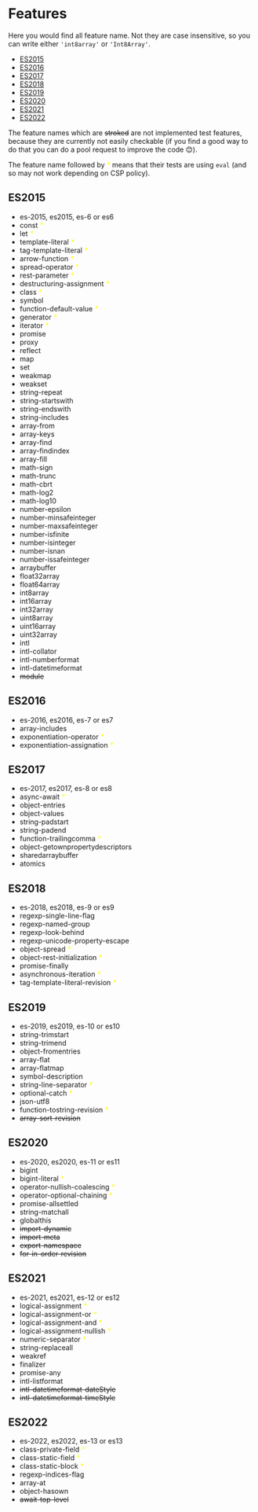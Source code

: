 # Features

Here you would find all feature name.
Not they are case insensitive, so you can write either `'int8array'` or
`'Int8Array'`.

* [ES2015](#es2015)
* [ES2016](#es2016)
* [ES2017](#es2017)
* [ES2018](#es2018)
* [ES2019](#es2019)
* [ES2020](#es2020)
* [ES2021](#es2021)
* [ES2022](#es2022)

The feature names which are <strike>stroked</strike> are not implemented
test features, because they are currently not easily checkable (if you find a
good way to do that you can do a pool request to improve the code 😊).

The feature name followed by _<span style="color: yellow">*</span>_ means that
their tests are using `eval` (and so may not work depending on CSP policy).

<a name="es2015"></a>
## ES2015

* es-2015, es2015, es-6 or es6
* const _<span style="color: yellow">*</span>_
* let _<span style="color: yellow">*</span>_
* template-literal _<span style="color: yellow">*</span>_
* tag-template-literal _<span style="color: yellow">*</span>_
* arrow-function _<span style="color: yellow">*</span>_
* spread-operator _<span style="color: yellow">*</span>_
* rest-parameter _<span style="color: yellow">*</span>_
* destructuring-assignment _<span style="color: yellow">*</span>_
* class _<span style="color: yellow">*</span>_
* symbol
* function-default-value _<span style="color: yellow">*</span>_
* generator _<span style="color: yellow">*</span>_
* iterator _<span style="color: yellow">*</span>_
* promise
* proxy
* reflect
* map
* set
* weakmap
* weakset
* string-repeat
* string-startswith
* string-endswith
* string-includes
* array-from
* array-keys
* array-find
* array-findindex
* array-fill
* math-sign
* math-trunc
* math-cbrt
* math-log2
* math-log10
* number-epsilon
* number-minsafeinteger
* number-maxsafeinteger
* number-isfinite
* number-isinteger
* number-isnan
* number-issafeinteger
* arraybuffer
* float32array
* float64array
* int8array
* int16array
* int32array
* uint8array
* uint16array
* uint32array
* intl
* intl-collator
* intl-numberformat
* intl-datetimeformat
* <strike>module</strike>

<a name="es2016"></a>
## ES2016

* es-2016, es2016, es-7 or es7
* array-includes
* exponentiation-operator _<span style="color: yellow">*</span>_
* exponentiation-assignation _<span style="color: yellow">*</span>_

<a name="es2017"></a>
## ES2017

* es-2017, es2017, es-8 or es8
* async-await _<span style="color: yellow">*</span>_
* object-entries
* object-values
* string-padstart
* string-padend
* function-trailingcomma _<span style="color: yellow">*</span>_
* object-getownpropertydescriptors
* sharedarraybuffer
* atomics

<a name="es2018"></a>
## ES2018

* es-2018, es2018, es-9 or es9
* regexp-single-line-flag
* regexp-named-group
* regexp-look-behind
* regexp-unicode-property-escape
* object-spread _<span style="color: yellow">*</span>_
* object-rest-initialization _<span style="color: yellow">*</span>_
* promise-finally
* asynchronous-iteration _<span style="color: yellow">*</span>_
* tag-template-literal-revision _<span style="color: yellow">*</span>_

<a name="es2019"></a>
## ES2019

* es-2019, es2019, es-10 or es10
* string-trimstart
* string-trimend
* object-fromentries
* array-flat
* array-flatmap
* symbol-description
* string-line-separator _<span style="color: yellow">*</span>_
* optional-catch _<span style="color: yellow">*</span>_
* json-utf8
* function-tostring-revision _<span style="color: yellow">*</span>_
* <strike>array-sort-revision</strike>

<a name="es2020"></a>
## ES2020

* es-2020, es2020, es-11 or es11
* bigint
* bigint-literal _<span style="color: yellow">*</span>_
* operator-nullish-coalescing _<span style="color: yellow">*</span>_
* operator-optional-chaining _<span style="color: yellow">*</span>_
* promise-allsettled
* string-matchall
* globalthis
* <strike>import-dynamic</strike>
* <strike>import-meta</strike>
* <strike>export-namespace</strike>
* <strike>for-in-order-revision</strike>

<a name="es2021"></a>
## ES2021

* es-2021, es2021, es-12 or es12
* logical-assignment _<span style="color: yellow">*</span>_
* logical-assignment-or _<span style="color: yellow">*</span>_
* logical-assignment-and _<span style="color: yellow">*</span>_
* logical-assignment-nullish _<span style="color: yellow">*</span>_
* numeric-separator _<span style="color: yellow">*</span>_
* string-replaceall
* weakref
* finalizer
* promise-any
* intl-listformat
* <strike>intl-datetimeformat-dateStyle</strike>
* <strike>intl-datetimeformat-timeStyle</strike>

<a name="es2022"></a>
## ES2022

* es-2022, es2022, es-13 or es13
* class-private-field _<span style="color: yellow">*</span>_
* class-static-field _<span style="color: yellow">*</span>_
* class-static-block _<span style="color: yellow">*</span>_
* regexp-indices-flag
* array-at
* object-hasown
* <strike>await-top-level</strike>
